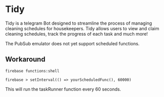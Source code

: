 # Tidy

Tidy is a telegram Bot designed to streamline the process of managing cleaning schedules for housekeepers. Tidy allows users to view and claim cleaning schedules, track the progress of each task and much more!

The PubSub emulator does not yet support scheduled functions.

## Workaround

```shell
firebase functions:shell

firebase > setInterval(() => yourScheduledFunc(), 60000)
```

This will run the taskRunner function every 60 seconds.

